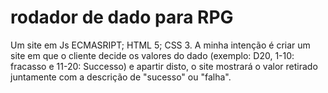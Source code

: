 # rodador de dado para RPG
 Um site em Js ECMASRIPT; HTML 5; CSS 3.
 A minha intenção é criar um site em que o cliente decide os valores do dado (exemplo: D20, 1-10: fracasso e 11-20: Successo) e apartir disto, o site mostrará o valor retirado juntamente com a descrição de "sucesso" ou "falha".

